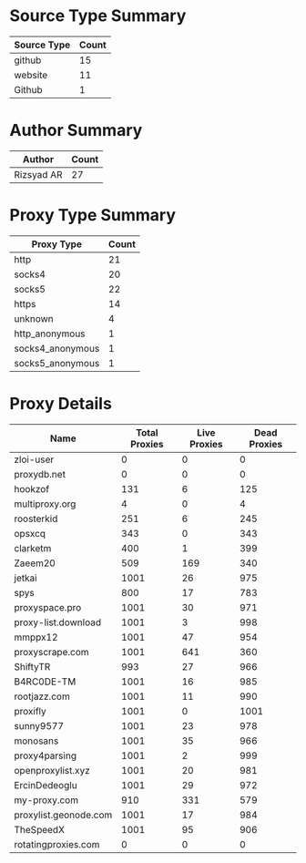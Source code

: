 # Source Type Summary

| Source Type | Count |
|-------------|-------|
| github | 15 |
| website | 11 |
| Github | 1 |


# Author Summary

| Author | Count |
|--------|-------|
| Rizsyad AR | 27 |


# Proxy Type Summary

| Proxy Type | Count |
|------------|-------|
| http | 21 |
| socks4 | 20 |
| socks5 | 22 |
| https | 14 |
| unknown | 4 |
| http_anonymous | 1 |
| socks4_anonymous | 1 |
| socks5_anonymous | 1 |


# Proxy Details

| Name | Total Proxies | Live Proxies | Dead Proxies |
|------|---------------|--------------|---------------|
| zloi-user | 0 | 0 | 0 |
| proxydb.net | 0 | 0 | 0 |
| hookzof | 131 | 6 | 125 |
| multiproxy.org | 4 | 0 | 4 |
| roosterkid | 251 | 6 | 245 |
| opsxcq | 343 | 0 | 343 |
| clarketm | 400 | 1 | 399 |
| Zaeem20 | 509 | 169 | 340 |
| jetkai | 1001 | 26 | 975 |
| spys | 800 | 17 | 783 |
| proxyspace.pro | 1001 | 30 | 971 |
| proxy-list.download | 1001 | 3 | 998 |
| mmppx12 | 1001 | 47 | 954 |
| proxyscrape.com | 1001 | 641 | 360 |
| ShiftyTR | 993 | 27 | 966 |
| B4RC0DE-TM | 1001 | 16 | 985 |
| rootjazz.com | 1001 | 11 | 990 |
| proxifly | 1001 | 0 | 1001 |
| sunny9577 | 1001 | 23 | 978 |
| monosans | 1001 | 35 | 966 |
| proxy4parsing | 1001 | 2 | 999 |
| openproxylist.xyz | 1001 | 20 | 981 |
| ErcinDedeoglu | 1001 | 29 | 972 |
| my-proxy.com | 910 | 331 | 579 |
| proxylist.geonode.com | 1001 | 17 | 984 |
| TheSpeedX | 1001 | 95 | 906 |
| rotatingproxies.com | 0 | 0 | 0 |

